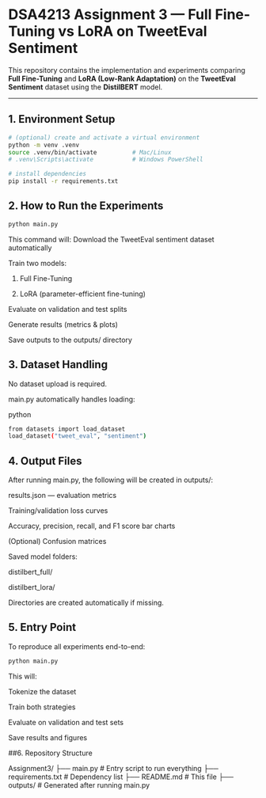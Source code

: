 # DSA4213 Assignment 3 — Full Fine-Tuning vs LoRA on TweetEval Sentiment

This repository contains the implementation and experiments comparing **Full Fine-Tuning** and **LoRA (Low-Rank Adaptation)** on the **TweetEval Sentiment** dataset using the **DistilBERT** model.

---

## 1. Environment Setup

```bash
# (optional) create and activate a virtual environment
python -m venv .venv
source .venv/bin/activate          # Mac/Linux
# .venv\Scripts\activate           # Windows PowerShell

# install dependencies
pip install -r requirements.txt
```
## 2. How to Run the Experiments
```bash
python main.py
```
This command will:
Download the TweetEval sentiment dataset automatically

Train two models:

1. Full Fine-Tuning

2. LoRA (parameter-efficient fine-tuning)

Evaluate on validation and test splits

Generate results (metrics & plots)

Save outputs to the outputs/ directory

## 3. Dataset Handling
No dataset upload is required.

main.py automatically handles loading:

python
```bash
from datasets import load_dataset
load_dataset("tweet_eval", "sentiment")
```
## 4. Output Files
After running main.py, the following will be created in outputs/:

results.json — evaluation metrics

Training/validation loss curves

Accuracy, precision, recall, and F1 score bar charts

(Optional) Confusion matrices

Saved model folders:

distilbert_full/

distilbert_lora/

Directories are created automatically if missing.

## 5. Entry Point
To reproduce all experiments end-to-end:
```bash
python main.py
```
This will:

Tokenize the dataset

Train both strategies

Evaluate on validation and test sets

Save results and figures

##6. Repository Structure

Assignment3/
├── main.py                 # Entry script to run everything
├── requirements.txt        # Dependency list
├── README.md               # This file
├── outputs/                # Generated after running main.py
